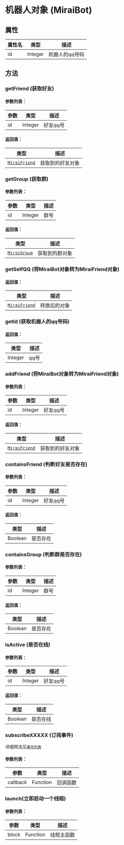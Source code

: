 # 机器人对象 (MiraiBot)

## 属性

| 属性名 | 类型    | 描述           |
| ------ | ------- | -------------- |
| id     | Integer | 机器人的qq号码 |

## 方法

### getFriend (获取好友)

#### 参数列表：

| 参数 | 类型    | 描述     |
| ---- | ------- | -------- |
| id   | Integer | 好友qq号 |

#### 返回值：

| 类型                                  | 描述             |
| ------------------------------------- | ---------------- |
| [`MiraiFriend`](/docs/miraifriend.md) | 获取到的好友对象 |


### getGroup (获取群)

#### 参数列表：

| 参数 | 类型    | 描述 |
| ---- | ------- | ---- |
| id   | Integer | 群号 |

#### 返回值：

| 类型                                | 描述           |
| ----------------------------------- | -------------- |
| [`MiraiGroup`](/docs/miraigroup.md) | 获取到的群对象 |

### getSelfQQ (将MiraiBot对象转为MiraiFriend对象)

#### 返回值：

| 类型                                  | 描述         |
| ------------------------------------- | ------------ |
| [`MiraiFriend`](/docs/miraifriend.md) | 转换后的对象 |

### getId (获取机器人的qq号码)

#### 返回值：

| 类型    | 描述 |
| ------- | ---- |
| Integer | qq号 |

### addFriend (将MiraiBot对象转为MiraiFriend对象)

#### 参数列表：

| 参数 | 类型    | 描述     |
| ---- | ------- | -------- |
| id   | Integer | 好友qq号 |

#### 返回值：

| 类型                                  | 描述             |
| ------------------------------------- | ---------------- |
| [`MiraiFriend`](/docs/miraifriend.md) | 获取到的好友对象 |

### containsFriend (判断好友是否存在)

#### 参数列表：

| 参数 | 类型    | 描述     |
| ---- | ------- | -------- |
| id   | Integer | 好友qq号 |

#### 返回值：

| 类型    | 描述     |
| ------- | -------- |
| Boolean | 是否存在 |

### containsGroup (判断群是否存在)

#### 参数列表：

| 参数 | 类型    | 描述 |
| ---- | ------- | ---- |
| id   | Integer | 群号 |

#### 返回值：

| 类型    | 描述     |
| ------- | -------- |
| Boolean | 是否存在 |

### isActive (是否在线)

#### 参数列表：

| 参数 | 类型    | 描述     |
| ---- | ------- | -------- |
| id   | Integer | 好友qq号 |

#### 返回值：

| 类型    | 描述     |
| ------- | -------- |
| Boolean | 是否在线 |

### subscribeXXXXX (订阅事件)

详细用法见[`事件列表`](/docs/events.md)

#### 参数列表：

| 参数     | 类型     | 描述     |
| -------- | -------- | -------- |
| callback | Function | 回调函数 |

### launch(立即启动一个线程)

#### 参数列表：

| 参数  | 类型     | 描述       |
| ----- | -------- | ---------- |
| block | Function | 线程主函数 |


# 